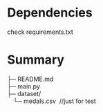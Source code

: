 # Dependencies
check requirements.txt
# Summary
├─ README.md \
├─ main.py \
├─ dataset/ \
&emsp;└─ medals.csv  &nbsp;//just for test 

